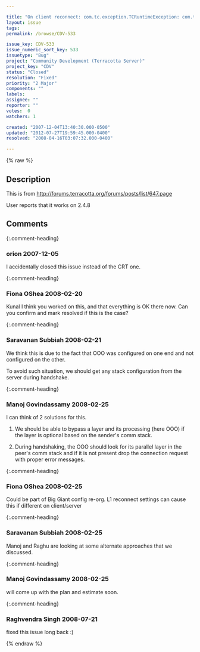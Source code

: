 ```yaml
---

title: "On client reconnect: com.tc.exception.TCRuntimeException: com.tc.net.protocol.TCProtocolException: Bad magic number: 16908316 != -1145324613"
layout: issue
tags: 
permalink: /browse/CDV-533

issue_key: CDV-533
issue_numeric_sort_key: 533
issuetype: "Bug"
project: "Community Development (Terracotta Server)"
project_key: "CDV"
status: "Closed"
resolution: "Fixed"
priority: "2 Major"
components: ""
labels: 
assignee: ""
reporter: ""
votes:  0
watchers: 1

created: "2007-12-04T13:40:30.000-0500"
updated: "2012-07-27T19:59:45.000-0400"
resolved: "2008-04-16T03:07:32.000-0400"

---
```




{% raw %}



## Description

<div markdown="1" class="description">

This is from http://forums.terracotta.org/forums/posts/list/647.page

User reports that it works on 2.4.8

</div>

## Comments


{:.comment-heading}
### **orion** <span class="date">2007-12-05</span>

<div markdown="1" class="comment">

I accidentally closed this issue instead of the CRT one.

</div>


{:.comment-heading}
### **Fiona OShea** <span class="date">2008-02-20</span>

<div markdown="1" class="comment">

Kunal I think you worked on this, and that everything is OK there now.
Can you confirm and mark resolved if this is the case?


</div>


{:.comment-heading}
### **Saravanan Subbiah** <span class="date">2008-02-21</span>

<div markdown="1" class="comment">

We think this is due to the fact that OOO was configured on one end and not configured on the other.

To avoid such situation, we should get any stack configuration from the server during handshake.

</div>


{:.comment-heading}
### **Manoj Govindassamy** <span class="date">2008-02-25</span>

<div markdown="1" class="comment">

I can think of 2 solutions for this.

1. We should be able to bypass a layer and its processing (here OOO) if the layer is optional based on the sender's comm stack.

2. During handshaking, the OOO should look for its parallel layer in the peer's comm stack and if it is not present drop the connection request with proper error messages. 

</div>


{:.comment-heading}
### **Fiona OShea** <span class="date">2008-02-25</span>

<div markdown="1" class="comment">

Could be part of Big Giant config re-org.
L1 reconnect settings can cause this if different on client/server

</div>


{:.comment-heading}
### **Saravanan Subbiah** <span class="date">2008-02-25</span>

<div markdown="1" class="comment">

Manoj and Raghu are looking at some alternate approaches that we discussed.

</div>


{:.comment-heading}
### **Manoj Govindassamy** <span class="date">2008-02-25</span>

<div markdown="1" class="comment">

will come up with the plan and estimate soon.

</div>


{:.comment-heading}
### **Raghvendra Singh** <span class="date">2008-07-21</span>

<div markdown="1" class="comment">

fixed this issue long back :)

</div>



{% endraw %}
